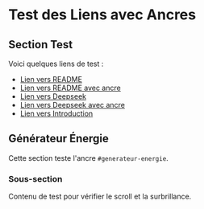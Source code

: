 # Test des Liens avec Ancres

## Section Test

Voici quelques liens de test :

- [Lien vers README](README.md)
- [Lien vers README avec ancre](README.md#concepts-fondamentaux)
- [Lien vers Deepseek](Readme.Deepseek.md)
- [Lien vers Deepseek avec ancre](Readme.Deepseek.md#generateur-energie)
- [Lien vers Introduction](INTRODUCTION.md#hypothese-phi2x)

## Générateur Énergie

Cette section teste l'ancre `#generateur-energie`.

### Sous-section

Contenu de test pour vérifier le scroll et la surbrillance.
